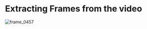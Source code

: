 # Extracting Frames from the video

![frame_0457](https://github.com/Ibrokhim7755/OpenCv/assets/89033710/2c3faf66-8849-42c9-afe5-c0e7fd9fa671)

